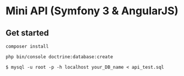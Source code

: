 Mini API (Symfony 3 & AngularJS)
========================

Get started
--------------



```{r, engine='sh', count_lines}
composer install

php bin/console doctrine:database:create 

$ mysql -u root -p -h localhost your_DB_name < api_test.sql
```










